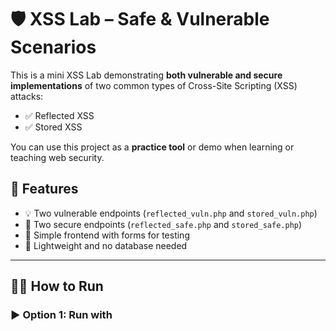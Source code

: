 # 🛡️ XSS Lab – Safe & Vulnerable Scenarios

This is a mini XSS Lab demonstrating **both vulnerable and secure implementations** of two common types of Cross-Site Scripting (XSS) attacks:
- ✅ Reflected XSS
- ✅ Stored XSS

You can use this project as a **practice tool** or demo when learning or teaching web security.

## 🚀 Features

- 💡 Two vulnerable endpoints (`reflected_vuln.php` and `stored_vuln.php`)
- 🔐 Two secure endpoints (`reflected_safe.php` and `stored_safe.php`)
- 🧪 Simple frontend with forms for testing
- 📂 Lightweight and no database needed

---

## 🧑‍💻 How to Run

### ▶️ Option 1: Run with
